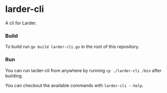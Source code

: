 # larder-cli

A cli for Larder.

### Build

To build run `go build larder-cli.go` in the root of this repository.

### Run

You can run larder-cli from anywhere by running `cp ./larder-cli /bin` after building.

You can checkout the available commands with `larder-cli --help`.
